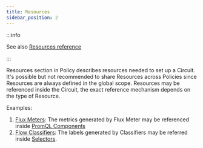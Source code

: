 ```yaml
---
title: Resources
sidebar_position: 2
---
```


<!-- Resources needed to support a Circuit -->

:::info

See also [Resources reference](/reference/policies/spec.md#v1-resources)

:::

Resources section in Policy describes resources needed to set up a Circuit. It's
possible but not recommended to share Resources across Policies since Resources
are always defined in the global scope. Resources may be referenced inside the
Circuit, the exact reference mechanism depends on the type of Resource.

Examples:

1. [Flux Meters][flux-meter]: The metrics generated by Flux Meter may be
   referenced inside [PromQL Components][promql-reference]
2. [Flow Classifiers][flow-classifier]: The labels generated by Classifiers may
   be referred inside [Selectors][selector-reference].

[flux-meter]: /concepts/integrations/flow-control/flux-meter.md
[flow-classifier]: /concepts/integrations/flow-control/flow-classifier.md
[promql-reference]: /reference/policies/spec.md#v1-prom-q-l
[selector-reference]: /reference/policies/spec.md#v1-selector

